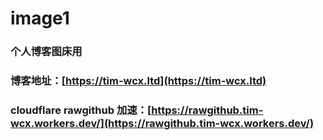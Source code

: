 # image1
### 个人博客图床用
### 博客地址：[https://tim-wcx.ltd](https://tim-wcx.ltd)
### cloudflare rawgithub 加速：[https://rawgithub.tim-wcx.workers.dev/](https://rawgithub.tim-wcx.workers.dev/)
